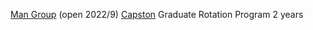 [Man Group](https://www.man.com/graduate-programmes#_investment-management-summer-internship)  (open 2022/9)
[Capston](https://www.capstoneco.com/careers/) Graduate Rotation Program 2 years
